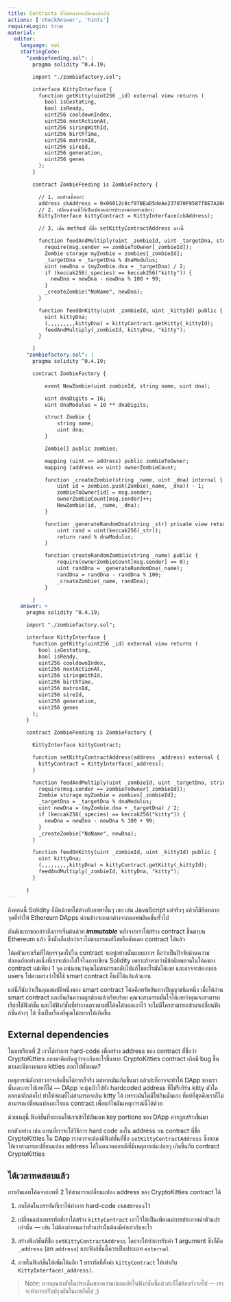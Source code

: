 ```yaml
---
title: Contracts ที่ไม่สามารถเปลี่ยนแปลงได้
actions: ['checkAnswer', 'hints']
requireLogin: true
material:
  editor:
    language: sol
    startingCode:
      "zombiefeeding.sol": |
        pragma solidity ^0.4.19;

        import "./zombiefactory.sol";

        interface KittyInterface {
          function getKitty(uint256 _id) external view returns (
            bool isGestating,
            bool isReady,
            uint256 cooldownIndex,
            uint256 nextActionAt,
            uint256 siringWithId,
            uint256 birthTime,
            uint256 matronId,
            uint256 sireId,
            uint256 generation,
            uint256 genes
          );
        }

        contract ZombieFeeding is ZombieFactory {

          // 1. ลบส่วนนี้ออก:
          address ckAddress = 0x06012c8cf97BEaD5deAe237070F9587f8E7A266d;
          // 2. เปลี่ยนส่วนนี้ให้เป็นเพียงแค่การประกาศค่าอย่างเดียว:
          KittyInterface kittyContract = KittyInterface(ckAddress);

          // 3. เพิ่ม method ที่ชื่อ setKittyContractAddress ตรงนี้

          function feedAndMultiply(uint _zombieId, uint _targetDna, string _species) public {
            require(msg.sender == zombieToOwner[_zombieId]);
            Zombie storage myZombie = zombies[_zombieId];
            _targetDna = _targetDna % dnaModulus;
            uint newDna = (myZombie.dna + _targetDna) / 2;
            if (keccak256(_species) == keccak256("kitty")) {
              newDna = newDna - newDna % 100 + 99;
            }
            _createZombie("NoName", newDna);
          }

          function feedOnKitty(uint _zombieId, uint _kittyId) public {
            uint kittyDna;
            (,,,,,,,,,kittyDna) = kittyContract.getKitty(_kittyId);
            feedAndMultiply(_zombieId, kittyDna, "kitty");
          }

        }
      "zombiefactory.sol": |
        pragma solidity ^0.4.19;

        contract ZombieFactory {

            event NewZombie(uint zombieId, string name, uint dna);

            uint dnaDigits = 16;
            uint dnaModulus = 10 ** dnaDigits;

            struct Zombie {
                string name;
                uint dna;
            }

            Zombie[] public zombies;

            mapping (uint => address) public zombieToOwner;
            mapping (address => uint) ownerZombieCount;

            function _createZombie(string _name, uint _dna) internal {
                uint id = zombies.push(Zombie(_name, _dna)) - 1;
                zombieToOwner[id] = msg.sender;
                ownerZombieCount[msg.sender]++;
                NewZombie(id, _name, _dna);
            }

            function _generateRandomDna(string _str) private view returns (uint) {
                uint rand = uint(keccak256(_str));
                return rand % dnaModulus;
            }

            function createRandomZombie(string _name) public {
                require(ownerZombieCount[msg.sender] == 0);
                uint randDna = _generateRandomDna(_name);
                randDna = randDna - randDna % 100;
                _createZombie(_name, randDna);
            }

        }
    answer: >
      pragma solidity ^0.4.19;

      import "./zombiefactory.sol";

      interface KittyInterface {
        function getKitty(uint256 _id) external view returns (
          bool isGestating,
          bool isReady,
          uint256 cooldownIndex,
          uint256 nextActionAt,
          uint256 siringWithId,
          uint256 birthTime,
          uint256 matronId,
          uint256 sireId,
          uint256 generation,
          uint256 genes
        );
      }

      contract ZombieFeeding is ZombieFactory {

        KittyInterface kittyContract;

        function setKittyContractAddress(address _address) external {
          kittyContract = KittyInterface(_address);
        }

        function feedAndMultiply(uint _zombieId, uint _targetDna, string _species) public {
          require(msg.sender == zombieToOwner[_zombieId]);
          Zombie storage myZombie = zombies[_zombieId];
          _targetDna = _targetDna % dnaModulus;
          uint newDna = (myZombie.dna + _targetDna) / 2;
          if (keccak256(_species) == keccak256("kitty")) {
            newDna = newDna - newDna % 100 + 99;
          }
          _createZombie("NoName", newDna);
        }

        function feedOnKitty(uint _zombieId, uint _kittyId) public {
          uint kittyDna;
          (,,,,,,,,,kittyDna) = kittyContract.getKitty(_kittyId);
          feedAndMultiply(_zombieId, kittyDna, "kitty");
        }

      }
---
```


ถึงตอนนี้ Solidity ก็มีหน้าตาไม่ต่างกับภาษาอื่นๆ เลย เช่น JavaScript แต่จริงๆ แล้วก็มีอีกหลายจุดที่ทำให้ Ethereum DApps ค่อนข้างจะแตกต่างจากแอพพลิเคชั่นทั่วไป

อันดับแรกขอกล่าวถึงการเริ่มต้นด้วย **_immutable_** หลังจากเราได้สร้าง contract ขึ้นมาบน Ethereum แล้ว ซึ่งนั้นก็แปลว่าเราไม่สามารถแก้ไขหรืออัพเดท contract ได้แล้ว

โค้ดตัวแรกเริ่มที่ได้บรรจุลงไปใน contract จะอยู่อย่างนั้นแบบถาวร ถือว่าเป็นปัจจัยด้านความปลอดภัยอย่างหนึ่งที่เราจะต้องใส่ใจในการเขียน Solidity เพราะถ้าหากว่ามีข้อผิดพลาดในโค้ดของ contract แม้เพียง 1 จุด แน่นอนว่าคุณไม่สามารถกลับไปแก้ไขอะไรมันได้เลย และอาจจะต้องบอก users ไปตามตรงว่าให้ใช้ smart contract อื่นที่ได้แก้แล้วแทน

แต่นี่ก็นับว่าเป็นคุณสมบัติหนึ่งของ smart contract โค้ดคือทรัพสินทางปัญญาชนิดหนึ่ง เมื่อได้อ่าน smart contract และยืนยันความถูกต้องแล้วเรียบร้อย คุณจะสามารถมั่นใจได้เลยว่าคุณจะสามารถเรียกใช้ฟังก์ชั่น และได้ฟังก์ชั่นที่ทำงานตรงตามที่โค้ดได้บอกเอาไว้ จะไม่มีใครสามารถเข้ามาเปลี่ยนฟังก์ชั่นต่างๆ ได้ ซึ่งเป็นเรื่องที่คุณไม่อยากให้เกิดขึ้น

## External dependencies

ในบทเรียนที่ 2 เราได้ทำการ hard-code เพื่อสร้าง address ของ contract ที่ชื่อว่า CryptoKitties ลองมาคิดกันดูว่าจะเกิดอะไรขึ้นหาก CryptoKitties contract เกิดมี bug ขึ้นมาและมีบางคนลบ kitties ออกไปทั้งหมด?

เหตุการณ์ดังกล่าวอาจเกิดขึ้นได้ยากก็จริง แต่หากมันเกิดขึ้นมา แล้วล่ะก็อาจจะทำให้ DApp ของเรานั้นเละเทะไปเลยก็ได้ — DApp จะมุ่งเป้าไปยัง hardcoded address ที่ไม่รีเทิร์น kitty ตัวใดออกมาอีกต่อไป ทำให้ซอมบี้ไม่สามารถจะกิน kitty ได้ เพราะมันไม่มีให้กินนั่นเอง ที่แย่ที่สุดคือเราก็ไม่สามารถเปลี่ยนแปลงอะไรบน contract เพื่อแก้ไขมันเหตุการณ์นี้ได้ด้วย

ด้วยเหตุนี้ ฟังก์ชั่นที่จะยอมให้เราเข้าไปอัพเดท key portions ของ DApp ควรถูกสร้างขึ้นมา

ยกตัวอย่าง เช่น แทนที่เราจะใช้วิธีการ hard code ลงใน address บน contract ที่ชื่อ CryptoKitties ใน DApp เราควรจะต้องมีฟังก์ชั่นที่ชื่อ `setKittyContractAddress` ซึ่งยอมให้เราสามารถเปลี่ยนแปลง address ได้ในอนาคตกรณีที่มีเหตุการณ์แปลกๆ เกิดขึ้นกับ contract CryptoKitties 

## ได้เวลาทดสอบแล้ว

การอัพเดทโค้ดจากบทที่ 2 ให้สามารถเปลี่ยนแปลง address ของ CryptoKitties contract ได้

1. ลบโค้ดในบรรทัดที่เราได้ทำการ hard-code `ckAddress`ไว้

2. เปลี่ยนแปลงบรรทัดที่เราได้สร้าง `kittyContract` เอาไว้ให้เป็นเพียงแค่การประกาศค่าตัวแปรเท่านั้น — เช่น ไม่ต้องกำหนดว่าตัวแปรนั้นต้องมีค่าเท่ากับอะไร

3. สร้างฟังก์ชั่นที่ชื่อ `setKittyContractAddress` โดยจะให้ทำการรับค่า 1 argument ซึ่งก็คือ `_address` (an `address`) และฟังก์ชั่นนี้ควรเป็นประเภท `external` 

4. ภายในฟังก์ชั่นให้เพิ่มโค้ดอีก 1 บรรทัดที่ตั้งค่า  `kittyContract` ให้เท่ากับ `KittyInterface(_address)`.

> Note: หากคุณสงสัยในประเด็นของความปลอดภัยในฟังก์ชั่นนี้แล้วล่ะก็ไม่ต้องกังวลไป — เราจะทำการปรับปรุงมันในบทถัดไป ;)
